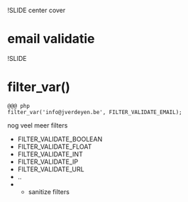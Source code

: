 !SLIDE center cover
# email validatie

!SLIDE
# filter_var()

    @@@ php
    filter_var('info@jverdeyen.be', FILTER_VALIDATE_EMAIL);

nog veel meer filters

* FILTER_VALIDATE_BOOLEAN
* FILTER_VALIDATE_FLOAT
* FILTER_VALIDATE_INT
* FILTER_VALIDATE_IP
* FILTER_VALIDATE_URL
* ..
* + sanitize filters

